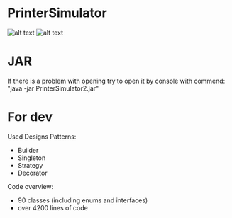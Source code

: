 # PrinterSimulator
![alt text](https://raw.githubusercontent.com/Ukasz09/PrinterSimulator/master/readmeImages/1.png)
![alt text](https://raw.githubusercontent.com/Ukasz09/PrinterSimulator/master/readmeImages/2.png)
# JAR
If there is a problem with opening try to open it by console with commend:
"java -jar PrinterSimulator2.jar"

# For dev
Used Designs Patterns:
- Builder
- Singleton
- Strategy
- Decorator

Code overview:
- 90 classes (including enums and interfaces)
- over 4200 lines of code
